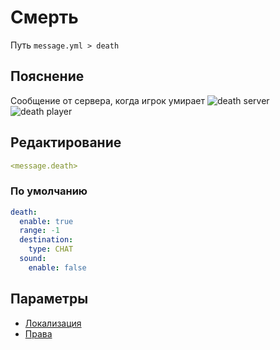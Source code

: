# Смерть
Путь `message.yml > death`

## Пояснение
Сообщение от сервера, когда игрок умирает
![death server](/deathserver.png)
![death player](/deathplayer.png)

## Редактирование
```yaml
<message.death>
```

### По умолчанию
```yaml
death:
  enable: true
  range: -1
  destination:
    type: CHAT
  sound:
    enable: false
```

## Параметры

- [Локализация](/docs/localizations/ru_ru/message/death/)
- [Права](/docs/permission/message/death/)

<!--@include: @/parts/enable.md-->
<!--@include: @/parts/range.md-->
<!--@include: @/parts/destination.md-->
<!--@include: @/parts/sound.md-->
